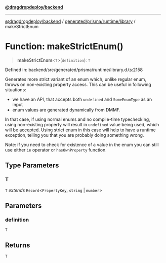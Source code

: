 [**@dragdropdeploy/backend**](../../../../../README.md)

***

[@dragdropdeploy/backend](../../../../../README.md) / [generated/prisma/runtime/library](../README.md) / makeStrictEnum

# Function: makeStrictEnum()

> **makeStrictEnum**\<`T`\>(`definition`): `T`

Defined in: backend/src/generated/prisma/runtime/library.d.ts:2158

Generates more strict variant of an enum which, unlike regular enum,
throws on non-existing property access. This can be useful in following situations:
- we have an API, that accepts both `undefined` and `SomeEnumType` as an input
- enum values are generated dynamically from DMMF.

In that case, if using normal enums and no compile-time typechecking, using non-existing property
will result in `undefined` value being used, which will be accepted. Using strict enum
in this case will help to have a runtime exception, telling you that you are probably doing something wrong.

Note: if you need to check for existence of a value in the enum you can still use either
`in` operator or `hasOwnProperty` function.

## Type Parameters

### T

`T` *extends* `Record`\<`PropertyKey`, `string` \| `number`\>

## Parameters

### definition

`T`

## Returns

`T`
